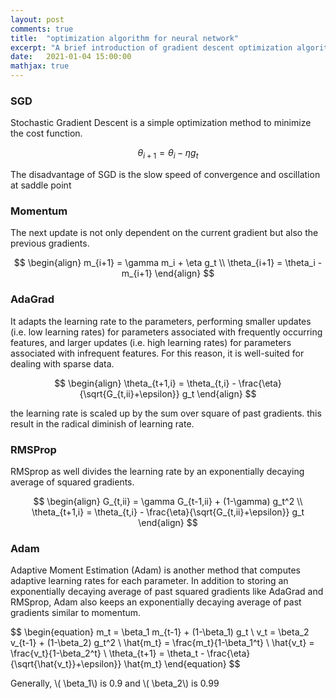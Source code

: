 ```yaml
---
layout: post
comments: true
title:  "optimization algorithm for neural network"
excerpt: "A brief introduction of gradient descent optimization algorithms"
date:   2021-01-04 15:00:00
mathjax: true
---
```


### SGD

Stochastic Gradient Descent is a simple optimization method to minimize the cost function.

$$
\begin{equation}
\theta_{i+1} = \theta_i - \eta g_t
\end{equation}
$$

The disadvantage of SGD is the slow speed of convergence and oscillation at saddle point

### Momentum

The next update is not only dependent on the current gradient but also the previous gradients.

$$
\begin{align}
m_{i+1} = \gamma m_i + \eta g_t \\
\theta_{i+1} = \theta_i - m_{i+1}
\end{align}
$$

### AdaGrad

It adapts the learning rate to the parameters, performing smaller updates
(i.e. low learning rates) for parameters associated with frequently occurring features, and larger updates (i.e. high learning rates) for parameters associated with infrequent features. For this reason, it is well-suited for dealing with sparse data.

$$
\begin{align}
\theta_{t+1,i} = \theta_{t,i} - \frac{\eta}{\sqrt{G_{t,ii}+\epsilon}} g_t
\end{align}
$$

the learning rate is scaled up by the sum over square of past gradients. this result in the radical diminish of learning rate.

### RMSProp

RMSprop as well divides the learning rate by an exponentially decaying average of squared gradients.

$$
\begin{align}
G_{t,ii} = \gamma G_{t-1,ii} + (1-\gamma) g_t^2 \\
\theta_{t+1,i} = \theta_{t,i} - \frac{\eta}{\sqrt{G_{t,ii}+\epsilon}} g_t
\end{align}
$$

### Adam

Adaptive Moment Estimation (Adam) is another method that computes adaptive learning rates for each parameter. In addition to storing an exponentially decaying average of past squared gradients 
like AdaGrad and RMSprop, Adam also keeps an exponentially decaying average of past gradients similar to momentum.

$$
\begin{equation}
m_t = \beta_1 m_{t-1} + (1-\beta_1) g_t \\
v_t = \beta_2 v_{t-1} + (1-\beta_2) g_t^2 \\
\hat{m_t} = \frac{m_t}{1-\beta_1^t} \\
\hat{v_t} = \frac{v_t}{1-\beta_2^t} \\
\theta_{t+1} = \theta_t - \frac{\eta}{\sqrt{\hat{v_t}}+\epsilon}} \hat{m_t}
\end{equation}
$$

Generally, \\( \beta_1\\) is 0.9 and \\( \beta_2\\) is 0.99



